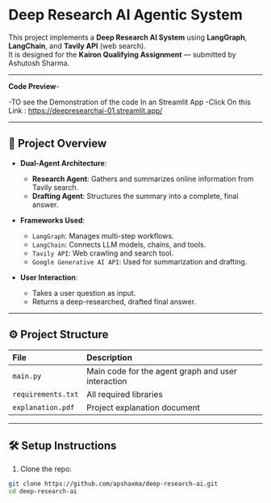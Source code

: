 # Deep Research AI Agentic System

This project implements a **Deep Research AI System** using **LangGraph**, **LangChain**, and **Tavily API** (web search).  
It is designed for the **Kairon Qualifying Assignment** — submitted by Ashutosh Sharma.

---

**Code Preview**-

-TO see the Demonstration of the code In an Streamlit App 
-Click On this Link : https://deepresearchai-01.streamlit.app/

---

## 🚀 Project Overview

- **Dual-Agent Architecture**:
  - **Research Agent**: Gathers and summarizes online information from Tavily search.
  - **Drafting Agent**: Structures the summary into a complete, final answer.

- **Frameworks Used**:
  - `LangGraph`: Manages multi-step workflows.
  - `LangChain`: Connects LLM models, chains, and tools.
  - `Tavily API`: Web crawling and search tool.
  - `Google Generative AI API`: Used for summarization and drafting.

- **User Interaction**:
  - Takes a user question as input.
  - Returns a deep-researched, drafted final answer.

---

## ⚙️ Project Structure

| File | Description |
|:----|:------------|
| `main.py` | Main code for the agent graph and user interaction |
| `requirements.txt` | All required libraries |
| `explanation.pdf` | Project explanation document |

---

## 🛠 Setup Instructions

1. Clone the repo:

```bash
git clone https://github.com/apshaxma/deep-research-ai.git
cd deep-research-ai
